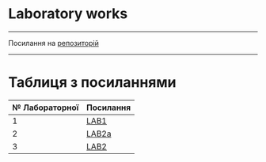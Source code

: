 # Laboratory works
---

Посилання на [репозиторій](https://github.com/Ciel-Didux/TPIS)

---
# Таблиця з посиланнями
|№ Лабораторної|Посилання|
|---|---|
|1|[LAB1](https://github.com/Ciel-Didux/TPIS/tree/main/LAB_1)|
|2|[LAB2a](https://github.com/Ciel-Didux/TPIS/tree/main/LAB_2a)|
|3|[LAB2](https://github.com/Ciel-Didux/TPIS/tree/main/LAB_2)|